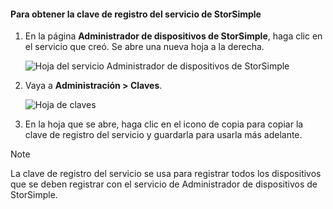 <!--author=alkohli last changed: 06/22/17-->

#### <a name="to-get-the-storsimple-service-registration-key"></a>Para obtener la clave de registro del servicio de StorSimple

1. En la página **Administrador de dispositivos de StorSimple**, haga clic en el servicio que creó. Se abre una nueva hoja a la derecha.
   
     ![Hoja del servicio Administrador de dispositivos de StorSimple](./media/storsimple-8000-get-service-registration-key/createssdevman5.png)

2.  Vaya a **Administración > Claves**.
   
     ![Hoja de claves](./media/storsimple-8000-get-service-registration-key/getregkey2.png)

3.  En la hoja que se abre, haga clic en el icono de copia para copiar la clave de registro del servicio y guardarla para usarla más adelante.

> [!NOTE]
> La clave de registro del servicio se usa para registrar todos los dispositivos que se deben registrar con el servicio de Administrador de dispositivos de StorSimple.


